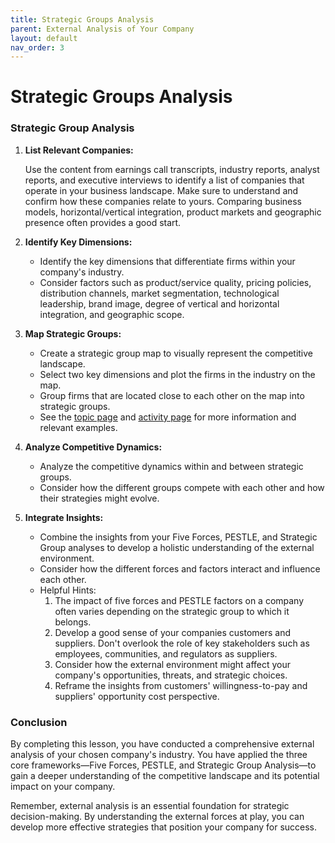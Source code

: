 ```yaml
---
title: Strategic Groups Analysis
parent: External Analysis of Your Company
layout: default
nav_order: 3
---
```

# Strategic Groups Analysis
### Strategic Group Analysis

1.  **List Relevant Companies:**

    Use the content from earnings call transcripts, industry reports, analyst reports, and executive interviews to identify a list of companies that operate in your business landscape. Make sure to understand and confirm how these companies relate to yours. Comparing business models, horizontal/vertical integration, product markets and geographic presence often provides a good start. 

1.  **Identify Key Dimensions:**
    *   Identify the key dimensions that differentiate firms within your company's industry.
    *   Consider factors such as product/service quality, pricing policies, distribution channels, market segmentation, technological leadership, brand image, degree of vertical and horizontal integration, and geographic scope.

1.  **Map Strategic Groups:**
    *   Create a strategic group map to visually represent the competitive landscape.
    *   Select two key dimensions and plot the firms in the industry on the map.
    *   Group firms that are located close to each other on the map into strategic groups.
    *   See the [topic page](/topics/external/strategic-groups) and [activity page](/activities/industry-analysis/analyze-strategic-groups) for more information and relevant examples. 

1.  **Analyze Competitive Dynamics:**
    *   Analyze the competitive dynamics within and between strategic groups.
    *   Consider how the different groups compete with each other and how their strategies might evolve.

1.  **Integrate Insights:**
    *   Combine the insights from your Five Forces, PESTLE, and Strategic Group analyses to develop a holistic understanding of the external environment.
    *   Consider how the different forces and factors interact and influence each other.
    *   Helpful Hints: 
        1.  The impact of five forces and PESTLE factors on a company often varies depending on the strategic group to which it belongs.
        1.  Develop a good sense of your companies customers and suppliers. Don't overlook the role of key stakeholders such as employees, communities, and regulators as suppliers.
        1.  Consider how the external environment might affect your company's opportunities, threats, and strategic choices.
        1.  Reframe the insights from customers' willingness-to-pay and suppliers' opportunity cost perspective.


### Conclusion

By completing this lesson, you have conducted a comprehensive external analysis of your chosen company's industry. You have applied the three core frameworks—Five Forces, PESTLE, and Strategic Group Analysis—to gain a deeper understanding of the competitive landscape and its potential impact on your company.

Remember, external analysis is an essential foundation for strategic decision-making. By understanding the external forces at play, you can develop more effective strategies that position your company for success.